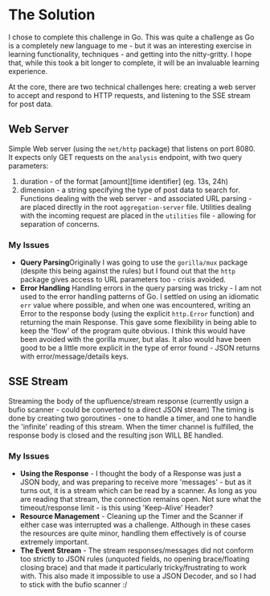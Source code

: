 # The Solution

I chose to complete this challenge in Go. This was quite a challenge as Go is a completely new language to me - but it was an interesting exercise in learning functionality, techniques - and getting into the nitty-gritty. I hope that, while this took a bit longer to complete, it will be an invaluable learning experience.

At the core, there are two technical challenges here: creating a web server to accept and respond to HTTP requests, and listening to the SSE stream for post data.

## Web Server

Simple Web server (using the `net/http` package) that listens on port 8080.  
It expects only GET requests on the `analysis` endpoint, with two query parameters:

1. duration - of the format [amount][time identifier] (eg. 13s, 24h)
2. dimension - a string specifying the type of post data to search for.
   Functions dealing with the web server - and associated URL parsing - are placed directly in the root `aggregation-server` file. Utilities dealing with the incoming request are placed in the `utilities` file - allowing for separation of concerns.

### My Issues

- **Query Parsing**Originally I was going to use the `gorilla/mux` package (despite this being against the rules) but I found out that the `http` package gives access to URL parameters too - crisis avoided.
- **Error Handling** Handling errors in the query parsing was tricky - I am not used to the error handling patterns of Go. I settled on using an idiomatic `err` value where possible, and when one was encountered, writing an Error to the response body (using the explicit `http.Error` function) and returning the main Response. This gave some flexibility in being able to keep the 'flow' of the program quite obvious. I think this would have been avoided with the gorilla muxer, but alas.
  It also would have been good to be a little more explicit in the type of error found - JSON returns with error/message/details keys.

## SSE Stream

Streaming the body of the upfluence/stream response (currently usign a bufio scanner - could be converted to a direct JSON stream)
The timing is done by creating two goroutines - one to handle a timer, and one to handle the 'infinite' reading of this stream.
When the timer channel is fulfilled, the response body is closed and the resulting json WILL BE handled.

### My Issues

- **Using the Response** - I thought the body of a Response was just a JSON body, and was preparing to receive more 'messages' - but as it turns out, it is a stream which can be read by a scanner. As long as you are reading that stream, the connection remains open. Not sure what the timeout/response limit - is this using 'Keep-Alive' Header?
- **Resource Management** - Cleaning up the Timer and the Scanner if either case was interrupted was a challenge. Although in these cases the resources are quite minor, handling them effectively is of course extremely important.
- **The Event Stream** - The stream responses/messages did not conform too strictly to JSON rules (unquoted fields, no opening brace/floating closing brace) and that made it particularly tricky/frustrating to work with. This also made it impossible to use a JSON Decoder, and so I had to stick with the bufio scanner :/

